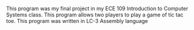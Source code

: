 This program was my final project in my ECE 109 Introduction to Computer Systems class. This program allows two players to play a game of tic tac toe. This program was written in LC-3 Assembly language
